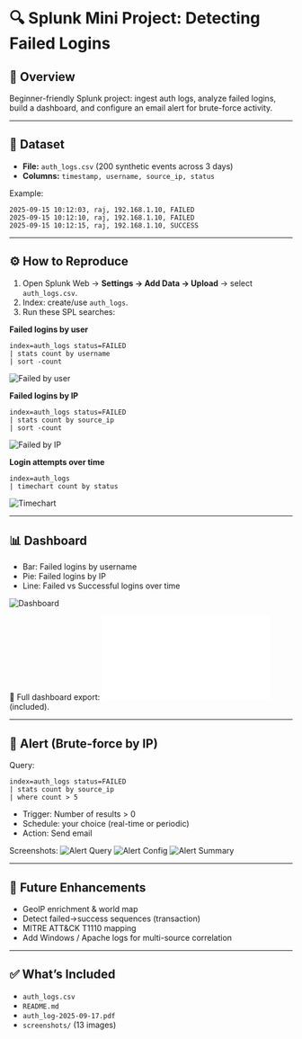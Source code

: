 # 🔍 Splunk Mini Project: Detecting Failed Logins

## 📌 Overview
Beginner-friendly Splunk project: ingest auth logs, analyze failed logins, build a dashboard, and configure an email alert for brute-force activity.

---

## 📂 Dataset
- **File:** `auth_logs.csv` (200 synthetic events across 3 days)
- **Columns:** `timestamp, username, source_ip, status`

Example:
```
2025-09-15 10:12:03, raj, 192.168.1.10, FAILED
2025-09-15 10:12:10, raj, 192.168.1.10, FAILED
2025-09-15 10:12:15, raj, 192.168.1.10, SUCCESS
```

---

## ⚙️ How to Reproduce
1. Open Splunk Web → **Settings → Add Data → Upload** → select `auth_logs.csv`.
2. Index: create/use `auth_logs`.
3. Run these SPL searches:

**Failed logins by user**
```spl
index=auth_logs status=FAILED
| stats count by username
| sort -count
```
![Failed by user](screenshots/username.png)

**Failed logins by IP**
```spl
index=auth_logs status=FAILED
| stats count by source_ip
| sort -count
```
![Failed by IP](screenshots/IP.png)

**Login attempts over time**
```spl
index=auth_logs
| timechart count by status
```
![Timechart](screenshots/timechart_count.png)

---

## 📊 Dashboard
- Bar: Failed logins by username
- Pie: Failed logins by IP
- Line: Failed vs Successful logins over time

![Dashboard](screenshots/dashboard.png)

📄 Full dashboard export: ![Dashboard](auth_log-2025-09-17.pdf) (included).

---

## 🚨 Alert (Brute-force by IP)
Query:
```spl
index=auth_logs status=FAILED
| stats count by source_ip
| where count > 5
```
- Trigger: Number of results > 0
- Schedule: your choice (real-time or periodic)
- Action: Send email

Screenshots:
![Alert Query](screenshots/alertquery.png)
![Alert Config](screenshots/alert_config.png)
![Alert Summary](screenshots/alert_query.png)


---

## 🚀 Future Enhancements
- GeoIP enrichment & world map
- Detect failed→success sequences (transaction)
- MITRE ATT&CK T1110 mapping
- Add Windows / Apache logs for multi-source correlation

---

## ✅ What’s Included
- `auth_logs.csv`
- `README.md`
- `auth_log-2025-09-17.pdf`
- `screenshots/` (13 images)
